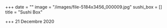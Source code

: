 +++
date = ""
image = "/images/file-5184x3456_000009.jpg"
sushi_box = []
title = "Sushi Box"

+++
21 Decembre 2020